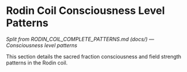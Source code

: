 # Rodin Coil Consciousness Level Patterns

*Split from RODIN_COIL_COMPLETE_PATTERNS.md (docs/) — Consciousness level patterns*

This section details the sacred fraction consciousness and field strength patterns in the Rodin coil.

<!-- (Insert consciousness level patterns content here) --> 